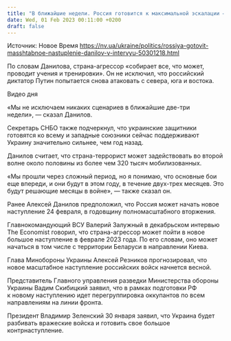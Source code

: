 ```yaml
---
title: "В ближайшие недели. Россия готовится к максимальной эскалации — Данилов"
date: Wed, 01 Feb 2023 00:11:00 +0200
draft: false
---
```

Источник: Новое Время https://nv.ua/ukraine/politics/rossiya-gotovit-masshtabnoe-nastuplenie-danilov-v-intervyu-50301218.html


 По словам Данилова, страна-агрессор «собирает все, что может, проводит учения и тренировки». Он не исключил, что российский диктатор Путин попытается снова атаковать с севера, юга и востока.

  Видео дня   

«Мы не исключаем никаких сценариев в ближайшие две-три недели», — сказал Данилов.

Секретарь СНБО также подчеркнул, что украинские защитники готовятся ко всему и западные союзники сейчас поддерживают Украину значительно сильнее, чем год назад.

Данилов считает, что страна-террорист может задействовать во второй волне около половины из более чем 320 тысяч мобилизованных.

«Мы прошли через сложный период, но я понимаю, что основные бои еще впереди, и они будут в этом году, в течение двух-трех месяцев. Это будут решающие месяцы в войне», — также сказал он.

Ранее Алексей Данилов предположил, что Россия может начать новое наступление 24 февраля, в годовщину полномасштабного вторжения.

Главнокомандующий ВСУ Валерий Залужный в декабрьском интервью The Economist говорил, что страна-агрессор может пойти в новое большое наступление в феврале 2023 года. По его словам, оно может начаться в том числе с территории Беларуси в направлении Киева.

Глава Минобороны Украины Алексей Резников прогнозировал, что новое масштабное наступление российских войск начнется весной.

Представитель Главного управления разведки Министерства обороны Украины Вадим Скибицкий заявил, что в рамках подготовки РФ к новому наступлению идет перегруппировка оккупантов по всем направлениям на линии фронта.

Президент Владимир Зеленский 30 января заявил, что Украина будет разбивать вражеские войска и готовить свое большое контрнаступление.
